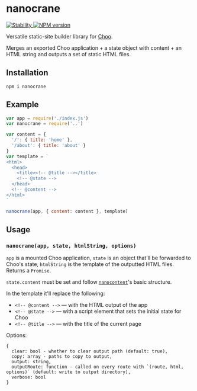 # nanocrane
<a href="https://nodejs.org/api/documentation.html#documentation_stability_index">
  <img src="https://img.shields.io/badge/stability-experimental-orange.svg?style=flat-square" alt="Stability"/>
</a>
<a href="https://www.npmjs.com/package/nanocrane">
  <img src="https://img.shields.io/npm/v/nanocrane.svg?style=flat-square" alt="NPM version"/>
</a>

Versatile static-site builder library for [Choo](https://github.com/choojs/choo).

Merges an exported Choo application + a state object with content + an HTML string and outputs a set of static HTML files.

## Installation
```
npm i nanocrane
```

## Example

```javascript
var app = require('./index.js')
var nanocrane = require('..')

var content = {
  '/': { title: 'home' },
  '/about': { title: 'about' }
}
var template = `
<html>
  <head>
    <title><!-- @title --></title>
    <!-- @state -->
  </head>
  <!-- @content -->
</html>
`

nanocrane(app, { content: content }, template)
```

## Usage

### `nanocrane(app, state, htmlString, options)`

`app` is a mounted Choo application, `state` is an object that'll be forwarded to Choo's state, `htmlString` is the template of the outputted HTML files. Returns a `Promise`.

`state.content` must be set and follow [`nanocontent`](https://github.com/jondashkyle/nanocontent)'s basic structure.

In the template it'll replace the following:

- `<!-- @content -->` ― with the HTML output of the app
- `<!-- @state -->` ― with a script element that sets the initial state for Choo
- `<!-- @title -->` ― with the title of the current page

Options:
```
{
  clear: bool - whether to clear output path (default: true),
  copy: array - paths to copy to output,
  output: string,
  outputRoute: function - called on every route with `(route, html, options)` (default: write to output directory),
  verbose: bool
}
```
